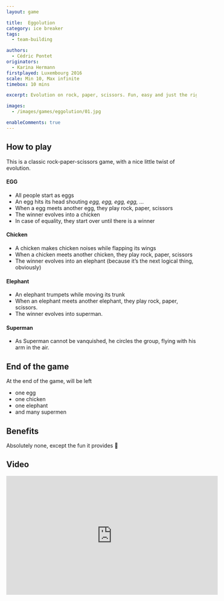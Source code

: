 ```yaml
---
layout: game

title:  Eggolution
category: ice breaker
tags:
  - team-building

authors: 
  - Cédric Pontet
originators: 
  - Karina Hermann
firstplayed: Luxembourg 2016
scale: Min 10, Max infinite
timebox: 10 mins

excerpt: Evolution on rock, paper, scissors. Fun, easy and just the right amount of silly.

images:
  - /images/games/eggolution/01.jpg

enableComments: true
---
```



## How to play

This is a classic rock-paper-scissors game, with a nice little twist of evolution.

#### EGG
- All people start as eggs
- An egg hits its head shouting *egg, egg, egg, egg, …*
- When a egg meets another egg, they play rock, paper, scissors
- The winner evolves into a chicken
- In case of equality, they start over until there is a winner

#### Chicken

- A chicken makes chicken noises while flapping its wings
- When a chicken meets another chicken, they play rock, paper, scissors
- The winner evolves into an elephant (because it’s the next logical thing, obviously) 

#### Elephant
- An elephant trumpets while moving its trunk
- When an elephant meets another elephant, they play rock, paper, scissors.
- The winner evolves into superman. 

#### Superman
- As Superman cannot be vanquished, he circles the group, flying with his arm in the air.

## End of the game

At the end of the game, will be left

- one egg
- one chicken
- one elephant
- and many supermen
 
## Benefits
Absolutely none, except the fun it provides 🙂

## Video
<iframe width="560" height="315" src="https://www.youtube.com/embed/m6EQejhTtmg" frameborder="0" allow="autoplay; encrypted-media" allowfullscreen></iframe>